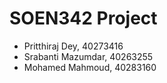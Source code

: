 # SOEN342 Project
- Pritthiraj Dey, 40273416
- Srabanti Mazumdar, 40263255
- Mohamed Mahmoud, 40283160
